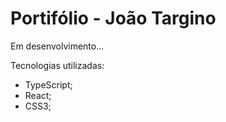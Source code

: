 # Portifólio - João Targino

Em desenvolvimento...

Tecnologias utilizadas:
- TypeScript;
- React;
- CSS3;